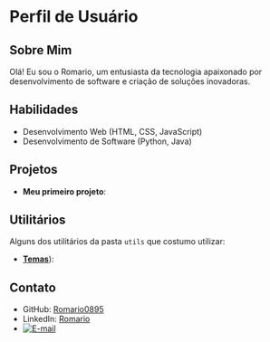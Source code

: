 # Perfil de Usuário

## Sobre Mim
Olá! Eu sou o Romario, um entusiasta da tecnologia apaixonado por desenvolvimento de software e criação de soluções inovadoras.
## Habilidades
- Desenvolvimento Web (HTML, CSS, JavaScript)
- Desenvolvimento de Software (Python, Java)

## Projetos
- **Meu primeiro projeto**:

## Utilitários
Alguns dos utilitários da pasta `utils` que costumo utilizar:

- [**Temas**](https://github.com/anuraghazra/github-readme-stats/blob/master/themes/README.md)): 

## Contato
- GitHub: [Romario0895](https://github.com/Romario0895)
- LinkedIn: [Romario](https://www.linkedin.com/in/romario-rodrigues-25556a1b4/)
- [![E-mail](https://img.shields.io/badge/-Email-000?style=for-the-badge&logo=microsoft-outlook&logoColor=007BFF)](mailto:rromario120@hotmail.com)
